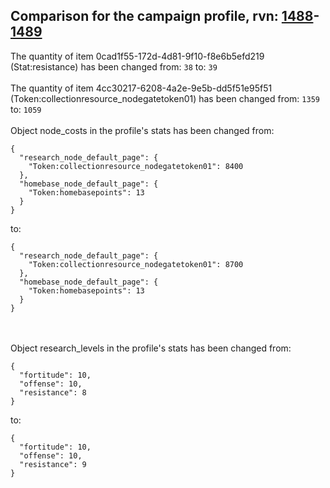 ## Comparison for the campaign profile, rvn: [1488](https://github.com/PRO100KatYT/FortniteProfileRevisions/tree/main/profiles/campaign/1488%20campaign.json)-[1489](https://github.com/PRO100KatYT/FortniteProfileRevisions/tree/main/profiles/campaign/1489%20campaign.json)

The quantity of item 0cad1f55-172d-4d81-9f10-f8e6b5efd219 (Stat:resistance) has been changed from: `38` to: `39`
<br><br>
The quantity of item 4cc30217-6208-4a2e-9e5b-dd5f51e95f51 (Token:collectionresource_nodegatetoken01) has been changed from: `1359` to: `1059`
<br><br>
Object node_costs in the profile's stats has been changed from:

```
{
  "research_node_default_page": {
    "Token:collectionresource_nodegatetoken01": 8400
  },
  "homebase_node_default_page": {
    "Token:homebasepoints": 13
  }
}
```

to:

```
{
  "research_node_default_page": {
    "Token:collectionresource_nodegatetoken01": 8700
  },
  "homebase_node_default_page": {
    "Token:homebasepoints": 13
  }
}
```

<br><br>
Object research_levels in the profile's stats has been changed from:

```
{
  "fortitude": 10,
  "offense": 10,
  "resistance": 8
}
```

to:

```
{
  "fortitude": 10,
  "offense": 10,
  "resistance": 9
}
```

<br><br>

